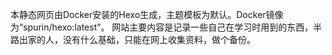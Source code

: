 本静态网页由Docker安装的Hexo生成，主题模板为默认。Docker镜像为“spurin/hexo:latest”。
网站主要内容是记录一些自己在学习时用到的东西，半路出家的人，没有什么基础，只能在网上收集资料，做个备份。

